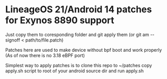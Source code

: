 # LineageOS 21/Android 14 patches for Exynos 8890 support
Just copy them to coresponding folder and git apply them (or git am --signoff < path/to/file.patch)

Patches here are used to make device without bpf boot and work properly (As of now there is no 3.18 eBPF port)

Simplest way to apply patches is to clone this repo to ~/patches
copy apply.sh script to root of your android source dir and run apply.sh

